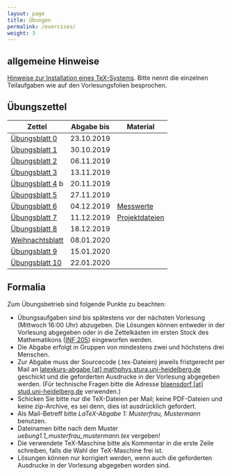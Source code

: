```yaml
---
layout: page
title: Übungen
permalink: /exercises/
weight: 3
---
```


## allgemeine Hinweise

[Hinweise zur Installation eines TeX-Systems](./00_texlive_installation.pdf "Installationshinweise").
Bitte nennt die einzelnen Teilaufgaben wie auf den Vorlesungsfolien besprochen. 
 

## Übungszettel

Zettel                                                            | Abgabe bis | Material
------------------------------------------------------------------|------------|-----------------------
[Übungsblatt 0](./00_erste_schritte_solution.pdf)                 | 23.10.2019 |
[Übungsblatt 1](./01_schriften_kodierungen_solutions.pdf)         | 30.10.2019 |
[Übungsblatt 2](./02_mathesatz_solution.pdf)                      | 06.11.2019 |
[Übungsblatt 3](./03_tabellen_solution.pdf)                       | 13.11.2019 | 
[Übungsblatt 4](./04_masseinheiten_solution.pdf) b                | 20.11.2019 | 
[Übungsblatt 5](./05_abbildungen_tikz_solution.pdf)		  | 27.11.2019 |  
[Übungsblatt 6](./06_diagramme_solution.pdf)                      | 04.12.2019 |  [Messwerte](06_messwerte.dat)
[Übungsblatt 7](./07_umfangreiches_dokument_solution.pdf)         | 11.12.2019 |  [Projektdateien](07_projekt.zip)
[Übungsblatt 8](./08_bibliographie_mehrsprachigkeit_solution.pdf) | 18.12.2019 | 
[Weihnachtsblatt](./weihnachtsblatt.pdf)                          | 08.01.2020 |  
[Übungsblatt 9](./09_praesentationen.pdf)                         | 15.01.2020 |
[Übungsblatt 10](./10_brief_lebenslauf.pdf)	                  | 22.01.2020 |

## Formalia

Zum Übungsbetrieb sind folgende Punkte zu beachten:

* Übungsaufgaben sind bis spätestens vor der nächsten Vorlesung (Mittwoch 16:00 Uhr) abzugeben.
  Die Lösungen können entweder in der Vorlesung abgegeben oder in die Zettelkästen im ersten Stock des Mathematikons (<a href="http://osm.org/go/0DwYyjIMU-?m=">INF 205</a>) eingeworfen werden.
* Die Abgabe erfolgt in Gruppen von mindestens zwei und höchstens drei Menschen.
* Zur Abgabe muss der Sourcecode (.tex-Dateien) jeweils fristgerecht per Mail an <a href="mailto:latexkurs-abgabe@mathphys.stura.uni-heidelberg.de?subject=LaTeX-Abgabe%20:">latexkurs-abgabe [at] mathphys.stura.uni-heidelberg.de</a> geschickt und die geforderten Ausdrucke in der Vorlesung abgegeben werden.
  (Für technische Fragen bitte die Adresse <a href="mailto:blaensdorf@stud.uni-heidelberg.de"> blaensdorf [at] stud.uni-heidelberg.de</a> verwenden.)
* Schicken Sie bitte nur die TeX-Dateien per Mail; keine PDF-Dateien und keine zip-Archive, es sei denn, dies ist ausdrücklich gefordert.
* Als Mail-Betreff bitte _LaTeX-Abgabe 1: Musterfrau, Mustermann_ benutzen.
* Dateinamen bitte nach dem Muster _uebung1.1_musterfrau_mustermann.tex_ vergeben!
* Die verwendete TeX-Maschine bitte als Kommentar in die erste Zeile schreiben, falls die Wahl der TeX-Maschine frei ist.
* Lösungen können nur korrigiert werden, wenn auch die geforderten Ausdrucke in der Vorlesung abgegeben worden sind.
			
